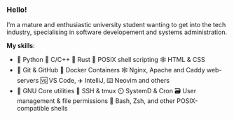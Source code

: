 ### Hello!

I’m a mature and enthusiastic university student wanting to get into the tech industry, specialising in software developement and systems administration.

 **My skills**:

 - 🐍 Python 📘 C/C++ 🦀 Rust 🐚 POSIX shell scripting 🕸️ HTML & CSS
 - 🔀 Git & GitHub 🧰 Docker Containers 🕸️ Nginx, Apache and Caddy web-servers 🆚 VS Code, ✈️ IntelliJ, ⌨️ Neovim and others
 - 🐂 GNU Core utilities 👻 SSH & tmux ⏲️ SystemD & Cron 🗃️ User management & file permissions 🐚 Bash, Zsh, and other POSIX-compatible shells

<!--
**Hoverth/Hoverth** is a ✨ _special_ ✨ repository because its `README.md` (this file) appears on your GitHub profile.

Here are some ideas to get you started:

- 🔭 I’m currently working on ...
- 🌱 I’m currently learning ...
- 👯 I’m looking to collaborate on ...
- 🤔 I’m looking for help with ...
- 💬 Ask me about ...
- 📫 How to reach me: ...
- 😄 Pronouns: ...
- ⚡ Fun fact: ...
-->
